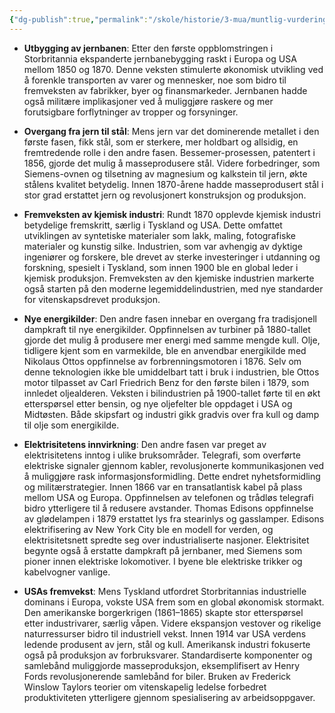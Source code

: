```yaml
---
{"dg-publish":true,"permalink":"/skole/historie/3-mua/muntlig-vurdering-jul/industriell-revolusjon/94-101-industrialiseringens-andre-fase-ca-1850-ca-1914/"}
---
```


-  **Utbygging av jernbanen**: Etter den første oppblomstringen i Storbritannia ekspanderte jernbanebygging raskt i Europa og USA mellom 1850 og 1870. Denne veksten stimulerte økonomisk utvikling ved å forenkle transporten av varer og mennesker, noe som bidro til fremveksten av fabrikker, byer og finansmarkeder. Jernbanen hadde også militære implikasjoner ved å muliggjøre raskere og mer forutsigbare forflytninger av tropper og forsyninger.

- **Overgang fra jern til stål**: Mens jern var det dominerende metallet i den første fasen, fikk stål, som er sterkere, mer holdbart og allsidig, en fremtredende rolle i den andre fasen. Bessemer-prosessen, patentert i 1856, gjorde det mulig å masseprodusere stål. Videre forbedringer, som Siemens-ovnen og tilsetning av magnesium og kalkstein til jern, økte stålens kvalitet betydelig. Innen 1870-årene hadde masseprodusert stål i stor grad erstattet jern og revolusjonert konstruksjon og produksjon.

-  **Fremveksten av kjemisk industri**: Rundt 1870 opplevde kjemisk industri betydelige fremskritt, særlig i Tyskland og USA. Dette omfattet utviklingen av syntetiske materialer som lakk, maling, fotografiske materialer og kunstig silke. Industrien, som var avhengig av dyktige ingeniører og forskere, ble drevet av sterke investeringer i utdanning og forskning, spesielt i Tyskland, som innen 1900 ble en global leder i kjemisk produksjon. Fremveksten av den kjemiske industrien markerte også starten på den moderne legemiddelindustrien, med nye standarder for vitenskapsdrevet produksjon.

-  **Nye energikilder**: Den andre fasen innebar en overgang fra tradisjonell dampkraft til nye energikilder. Oppfinnelsen av turbiner på 1880-tallet gjorde det mulig å produsere mer energi med samme mengde kull. Olje, tidligere kjent som en varmekilde, ble en anvendbar energikilde med Nikolaus Ottos oppfinnelse av forbrenningsmotoren i 1876. Selv om denne teknologien ikke ble umiddelbart tatt i bruk i industrien, ble Ottos motor tilpasset av Carl Friedrich Benz for den første bilen i 1879, som innledet oljealderen. Veksten i bilindustrien på 1900-tallet førte til en økt etterspørsel etter bensin, og nye oljefelter ble oppdaget i USA og Midtøsten. Både skipsfart og industri gikk gradvis over fra kull og damp til olje som energikilde.

- **Elektrisitetens innvirkning**: Den andre fasen var preget av elektrisitetens inntog i ulike bruksområder. Telegrafi, som overførte elektriske signaler gjennom kabler, revolusjonerte kommunikasjonen ved å muliggjøre rask informasjonsformidling. Dette endret nyhetsformidling og militærstrategier. Innen 1866 var en transatlantisk kabel på plass mellom USA og Europa. Oppfinnelsen av telefonen og trådløs telegrafi bidro ytterligere til å redusere avstander. Thomas Edisons oppfinnelse av glødelampen i 1879 erstattet lys fra stearinlys og gasslamper. Edisons elektrifisering av New York City ble en modell for verden, og elektrisitetsnett spredte seg over industrialiserte nasjoner. Elektrisitet begynte også å erstatte dampkraft på jernbaner, med Siemens som pioner innen elektriske lokomotiver. I byene ble elektriske trikker og kabelvogner vanlige.

- **USAs fremvekst**: Mens Tyskland utfordret Storbritannias industrielle dominans i Europa, vokste USA frem som en global økonomisk stormakt. Den amerikanske borgerkrigen (1861–1865) skapte stor etterspørsel etter industrivarer, særlig våpen. Videre ekspansjon vestover og rikelige naturressurser bidro til industriell vekst. Innen 1914 var USA verdens ledende produsent av jern, stål og kull. Amerikansk industri fokuserte også på produksjon av forbruksvarer. Standardiserte komponenter og samlebånd muliggjorde masseproduksjon, eksemplifisert av Henry Fords revolusjonerende samlebånd for biler. Bruken av Frederick Winslow Taylors teorier om vitenskapelig ledelse forbedret produktiviteten ytterligere gjennom spesialisering av arbeidsoppgaver.